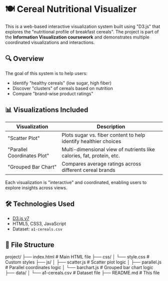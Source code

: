 # 🍽️ Cereal Nutritional Visualizer

This is a web-based interactive visualization system built using "D3.js" that explores the "nutritional profile of breakfast cereals". The project is part of the **Information Visualization coursework** and demonstrates multiple coordinated visualizations and interactions.

## 🔍 Overview

The goal of this system is to help users:
- Identify "healthy cereals" (low sugar, high fiber)
- Discover "clusters" of cereals based on nutrition
- Compare "brand-wise product ratings"

## 📊 Visualizations Included

| Visualization | Description |
|---------------|-------------|
| "Scatter Plot" | Plots sugar vs. fiber content to help identify healthier choices |
| "Parallel Coordinates Plot" | Multi-dimensional view of nutrients like calories, fat, protein, etc. |
| "Grouped Bar Chart" | Compares average ratings across different cereal brands |

Each visualization is "interactive" and coordinated, enabling users to explore insights across views.

## 🛠️ Technologies Used

- [D3.js v7](https://d3js.org)
- HTML5, CSS3, JavaScript
- Dataset: `a1-cereals.csv`

## 📁 File Structure

project/ 
├── index.html # Main HTML file 
├── css/ 
│ └── style.css # Custom styles 
├── js/ 
│ ├── scatter.js # Scatter plot logic 
│ ├── parallel.js # Parallel coordinates logic 
│ └── barchart.js # Grouped bar chart logic 
├── data/ 
│ └── a1-cereals.csv # Dataset file 
├── README.md # This file


